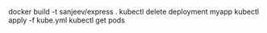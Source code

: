 docker build -t sanjeev/express .
kubectl delete deployment myapp
kubectl apply -f kube.yml
kubectl get pods